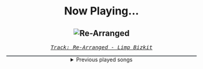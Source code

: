<div align="center"> 
<h1>Now Playing...</h1>

![Re-Arranged](https://i.scdn.co/image/ab67616d00001e023783782de74f61e36795bf9c)
--
_<samp><a href="https://open.spotify.com/track/6IPJ7LeWIOhxPW8Sq3nIGc">Track: Re-Arranged - Limp Bizkit</a></samp>_

<div style="border: 1px #4B5054 solid"></div>
<details>
  <summary>
    Previous played songs
  </summary>
  <table>
    <thead>
      <tr>
        <th>
          Artist
        </th>
        <th>
          Song
        </th>
        <th>
          Link
        </th>
      </tr>
    </thead>
    <tbody>
      <tr><td>Limp Bizkit</td><td>Re-Arranged</td><td><a href="https://open.spotify.com/track/6IPJ7LeWIOhxPW8Sq3nIGc">https://open.spotify.com/track/6IPJ7LeWIOhxPW8Sq3nIGc</a></td></tr><tr><td>Limp Bizkit</td><td>Re-Arranged</td><td><a href="https://open.spotify.com/track/6IPJ7LeWIOhxPW8Sq3nIGc">https://open.spotify.com/track/6IPJ7LeWIOhxPW8Sq3nIGc</a></td></tr><tr><td>Two Steps from Hell</td><td>Pegasus</td><td><a href="https://open.spotify.com/track/6P61vGO4oL9oGQbVPzon8Q">https://open.spotify.com/track/6P61vGO4oL9oGQbVPzon8Q</a></td></tr><tr><td>Thomas Bergersen</td><td>For the Win</td><td><a href="https://open.spotify.com/track/34x22hY9CKf3ZoPjQwZSgc">https://open.spotify.com/track/34x22hY9CKf3ZoPjQwZSgc</a></td></tr><tr><td>Thomas Bergersen</td><td>Run Free</td><td><a href="https://open.spotify.com/track/38frEzNCL3xoWG2ny1bKgu">https://open.spotify.com/track/38frEzNCL3xoWG2ny1bKgu</a></td></tr><tr><td>Thomas Bergersen</td><td>United We Stand - Divided We Fall</td><td><a href="https://open.spotify.com/track/2ZssT3XEX1cObqahy9YrQM">https://open.spotify.com/track/2ZssT3XEX1cObqahy9YrQM</a></td></tr><tr><td>Two Steps from Hell</td><td>Victory</td><td><a href="https://open.spotify.com/track/2F9xBxKbx2M0pbgtSu8fLf">https://open.spotify.com/track/2F9xBxKbx2M0pbgtSu8fLf</a></td></tr><tr><td>Two Steps from Hell</td><td>None Shall Live</td><td><a href="https://open.spotify.com/track/6tRXfCfNdcAMICHdQerIuu">https://open.spotify.com/track/6tRXfCfNdcAMICHdQerIuu</a></td></tr><tr><td>Thomas Bergersen</td><td>Freedom Fighters</td><td><a href="https://open.spotify.com/track/1gjUBLiGk3MdFksH3aRMax">https://open.spotify.com/track/1gjUBLiGk3MdFksH3aRMax</a></td></tr><tr><td>Two Steps from Hell</td><td>Dragonwing</td><td><a href="https://open.spotify.com/track/6r8PrHHFM1dQ9UD8UAp6lK">https://open.spotify.com/track/6r8PrHHFM1dQ9UD8UAp6lK</a></td></tr><tr><td>Thomas Bergersen</td><td>Dragon Rider</td><td><a href="https://open.spotify.com/track/0G8iyOJFQ8Wvm4Fe6xjQdr">https://open.spotify.com/track/0G8iyOJFQ8Wvm4Fe6xjQdr</a></td></tr><tr><td>Thomas Bergersen</td><td>Unleashed</td><td><a href="https://open.spotify.com/track/1l2g97tNnO52U1IS0y9GRL">https://open.spotify.com/track/1l2g97tNnO52U1IS0y9GRL</a></td></tr><tr><td>Thomas Bergersen</td><td>Unleashed</td><td><a href="https://open.spotify.com/track/1l2g97tNnO52U1IS0y9GRL">https://open.spotify.com/track/1l2g97tNnO52U1IS0y9GRL</a></td></tr><tr><td>Two Steps from Hell</td><td>Infinite Legends (No Choir)</td><td><a href="https://open.spotify.com/track/0B4sfiIuqsoZeZkQptWRQX">https://open.spotify.com/track/0B4sfiIuqsoZeZkQptWRQX</a></td></tr><tr><td>Thomas Bergersen</td><td>Winterspell</td><td><a href="https://open.spotify.com/track/5n4dHCWjvGJtuFSZIyeqWp">https://open.spotify.com/track/5n4dHCWjvGJtuFSZIyeqWp</a></td></tr><tr><td>Two Steps from Hell</td><td>Last One Standing</td><td><a href="https://open.spotify.com/track/39TR7eYLgvHHIt7rMJ3lzD">https://open.spotify.com/track/39TR7eYLgvHHIt7rMJ3lzD</a></td></tr><tr><td>Thomas Bergersen</td><td>Norwegian Pirate</td><td><a href="https://open.spotify.com/track/6smvPsR6xx5iocptnrwH6K">https://open.spotify.com/track/6smvPsR6xx5iocptnrwH6K</a></td></tr><tr><td>Thomas Bergersen</td><td>Protectors of the Earth</td><td><a href="https://open.spotify.com/track/1YtHpYEbbfQQIyxXkdxEoW">https://open.spotify.com/track/1YtHpYEbbfQQIyxXkdxEoW</a></td></tr><tr><td>Thomas Bergersen</td><td>Breathe</td><td><a href="https://open.spotify.com/track/23TXSzmuErPA3CAPsE2bme">https://open.spotify.com/track/23TXSzmuErPA3CAPsE2bme</a></td></tr><tr><td>Thomas Bergersen</td><td>Breathe</td><td><a href="https://open.spotify.com/track/23TXSzmuErPA3CAPsE2bme">https://open.spotify.com/track/23TXSzmuErPA3CAPsE2bme</a></td></tr>
    </tbody>
  </table>
</details>

</div>
